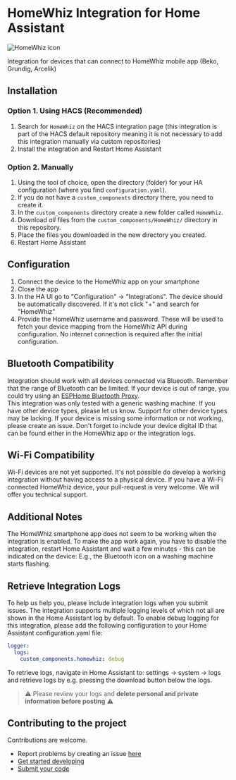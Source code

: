 # HomeWhiz Integration for Home Assistant

![HomeWhiz icon](./icons/icon.png)

Integration for devices that can connect to HomeWhiz mobile app (Beko, Grundig, Arcelik)

## Installation

### Option 1. Using HACS (Recommended)

1. Search for `HomeWhiz` on the HACS integration page (this integration is part of the HACS default repository meaning it is not necessary to add this integration manually via custom repositories)
2. Install the integration and Restart Home Assistant

### Option 2. Manually

1. Using the tool of choice, open the directory (folder) for your HA configuration (where you find `configuration.yaml`).
2. If you do not have a `custom_components` directory there, you need to create it.
3. In the `custom_components` directory create a new folder called `HomeWhiz`.
4. Download _all_ files from the `custom_components/HomeWhiz/` directory in this repository.
5. Place the files you downloaded in the new directory you created.
6. Restart Home Assistant

## Configuration

1. Connect the device to the HomeWhiz app on your smartphone
2. Close the app
3. In the HA UI go to "Configuration" -> "Integrations". The device should be automatically discovered. If it's not click "+" and search for "HomeWhiz"
4. Provide the HomeWhiz username and password. These will be used to fetch your device mapping from the HomeWhiz API during configuration. No internet connection is required after the initial configuration. 

## Bluetooth Compatibility

Integration should work with all devices connected via Blueooth. Remember that the range of Bluetooth can be limited. If your device is out of range, you could try using an [ESPHome Bluetooth Proxy](https://esphome.github.io/bluetooth-proxies/).  
This integration was only tested with a generic washing machine. 
If you have other device types, please let us know.
Support for other device types may be lacking.
If your device is missing some information or not working, please create an issue. 
Don't forget to include your device digital ID that can be found either in the HomeWhiz app or the integration logs.  

## Wi-Fi Compatibility

Wi-Fi devices are not yet supported. 
It's not possible do develop a working integration without having access to a physical device. 
If you have a Wi-Fi connected HomeWhiz device, your pull-request is very welcome. We will offer you technical support. 

## Additional Notes

The HomeWhiz smartphone app does not seem to be working when the integration is enabled. 
To make the app work again, you have to disable the integration, restart Home Assistant and wait a few minutes - this can be indicated on the device: E.g.,  the Bluetooth icon on a washing machine starts flashing.

## Retrieve Integration Logs

To help us help you, please include integration logs when you submit issues. The integration supports multiple logging levels of which not all are shown in the Home Assistant log by default. To enable debug logging for this integration, please add the following configuration to your Home Assistant configuration.yaml file:
```yaml
logger:
  logs:
    custom_components.homewhiz: debug
```
To retrieve logs, navigate in Home Assistant to: settings -> system -> logs and retrieve logs by e.g. pressing the download button below the logs.  
> :warning: Please review your logs and **delete personal and private information before posting** :warning:

## Contributing to the project

Contributions are welcome. 
- Report problems by creating an issue [here](https://github.com/rowysock/home-assistant-HomeWhiz/issues)
- [Get started developing](./linux_dev.md)
- [Submit your code](https://github.com/rowysock/home-assistant-HomeWhiz/pulls)
